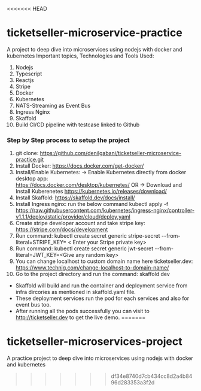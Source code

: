 <<<<<<< HEAD
# ticketseller-microservice-practice
A project to deep dive into microservices using nodejs with docker and kubernetes
Important topics, Technologies and Tools Used:
1. Nodejs
2. Typescript
3. Reactjs
4. Stripe
5. Docker
6. Kubernetes
7. NATS-Streaming as Event Bus
8. Ingress Nginx
9. Skaffold
10. Build CI/CD pipeline with testcase linked to Github

### Step by Step process to setup the project

 1. git clone: https://github.com/denilgabani/ticketseller-microservice-practice.git
 2. Install Docker: https://docs.docker.com/get-docker/
 3. Install/Enable Kubernetes: 
	 -> Enable Kubernetes directly from docker desktop app:   
	      https://docs.docker.com/desktop/kubernetes/ 
	      OR
	 -> Download and Install
		  Kuberenetes https://kubernetes.io/releases/download/ 
4. Install Skaffold: https://skaffold.dev/docs/install/
5. Install Ingress nginx: run the below command
kubectl apply -f https://raw.githubusercontent.com/kubernetes/ingress-nginx/controller-v1.1.1/deploy/static/provider/cloud/deploy.yaml
6. Create stripe developer account and take stripe key: https://stripe.com/docs/development
7. Run command: kubectl create secret generic stripe-secret --from-literal=STRIPE_KEY= \< Enter your Stripe private key\>
8. Run command: kubectl create secret generic jwt-secret --from-literal=JWT_KEY=\<Give any random key\>  
9. You can change localhost to custom domain name here ticketseller.dev:
	https://www.technig.com/change-localhost-to-domain-name/
10. Go to the project directory and run the command: skaffold dev 

* Skaffold will build and run the container and deployment service from infra dircories as mentioned in skaffold.yaml file.
* These deployment services run the pod for each services and also for event bus too.
* After running all the pods successfully you can visit to http://ticketseller.dev to get the live demo.
=======
# ticketseller-microservices-project
A practice project to deep dive into microservices using nodejs with docker and kubernetes
>>>>>>> df34e8740d7cb434cc8d2a4b8496d283353a3f2d
